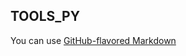 TOOLS_PY
--------

You can use [GitHub-flavored Markdown](https://guides.github.com/features/mastering-markdown/)
